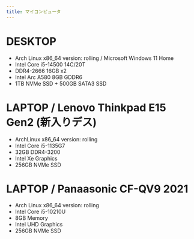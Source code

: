 ```yaml
---
title: マイコンピュータ
---
```


# DESKTOP

- Arch Linux x86_64 version: rolling / Microsoft Windows 11 Home
- Intel Core i5-14500 14C/20T
- DDR4-2666 16GB x2
- Intel Arc A580 8GB GDDR6
- 1TB NVMe SSD + 500GB SATA3 SSD

# LAPTOP / Lenovo Thinkpad E15 Gen2 (新入りデス)

- ArchLinux x86_64 version: rolling
- Intel Core i5-1135G7
- 32GB DDR4-3200
- Intel Xe Graphics
- 256GB NVMe SSD

# LAPTOP / Panaasonic CF-QV9 2021

- Arch Linux x86_64 version: rolling
- Intel Core i5-10210U
- 8GB Memory
- Intel UHD Graphics
- 256GB NVMe SSD
